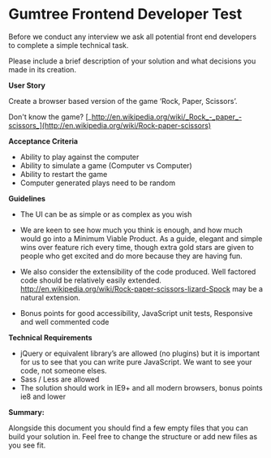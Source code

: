 # Gumtree Frontend Developer Test

Before we conduct any interview we ask all potential front end developers to complete a simple technical task.

Please include a brief description of your solution and what decisions you made in its creation.

**User Story**

Create a browser based version of the game ‘Rock, Paper, Scissors’.

Don't know the game? [_http://en.wikipedia.org/wiki/_Rock_-_paper_-scissors_](http://en.wikipedia.org/wiki/Rock-paper-scissors)

**Acceptance Criteria**

- Ability to play against the computer
- Ability to simulate a game (Computer vs Computer)
- Ability to restart the game
- Computer generated plays need to be random

**Guidelines**

- The UI can be as simple or as complex as you wish


- We are keen to see how much you think is enough, and how much would go into a Minimum Viable Product.  As a guide, elegant and simple wins over feature rich every time, though extra gold stars are given to people who get excited and do more because they are having fun.


- We also consider the extensibility of the code produced.  Well factored code should be relatively easily extended. <http://en.wikipedia.org/wiki/Rock-paper-scissors-lizard-Spock> may be a natural extension.


- Bonus points for good accessibility, JavaScript unit tests, Responsive and well commented code

**Technical Requirements**

- jQuery or equivalent library’s are allowed (no plugins) but it is important for us to see that you can write pure JavaScript. We want to see your code, not someone elses.
- Sass / Less are allowed
- The solution should work in IE9+ and all modern browsers, bonus points ie8 and lower

**Summary:**

Alongside this document you should find a few empty files that you can build your solution in. Feel free to change the structure or add new files as you see fit.
